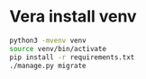 # Vera install venv
```bash
python3 -mvenv venv
source venv/bin/activate
pip install -r requirements.txt
./manage.py migrate
```

